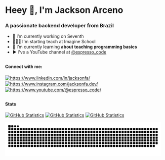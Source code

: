 # Heey 👋, I'm Jackson Arceno
### A passionate backend developer from Brazil
- 🔭 I’m currently working on Seventh
- 👨🏼‍🏫 I'm starting teach at Imagine School
- 🌱 I’m currently learning **about teaching programming basics**
- ▶️ I've a YouTube channel at [@espresso_code](https://www.youtube.com/@espresso_code)

##

#### Connect with me:
<a href="https://linkedin.com/in/jacksonfa/" target="blank"><img align="center" src="https://raw.githubusercontent.com/rahuldkjain/github-profile-readme-generator/master/src/images/icons/Social/linked-in-alt.svg" alt="https://www.linkedin.com/in/jacksonfa/" height="30" width="40" /></a><a href="https://instagram.com/jacksonfa.dev/" target="blank"><img align="center" src="https://raw.githubusercontent.com/rahuldkjain/github-profile-readme-generator/master/src/images/icons/Social/instagram.svg" alt="https://www.instagram.com/jacksonfa.dev/" height="30" width="40" /></a><a href="https://youtube.com/@espresso_code/" target="blank"><img align="center" src="https://raw.githubusercontent.com/rahuldkjain/github-profile-readme-generator/master/src/images/icons/Social/youtube.svg" alt="https://www.youtube.com/@espresso_code/" height="30" width="40" /></a>

<!-- - Badges: <p><a href="https://api.badgr.io/public/assertions/sTKpe8vtTDmasrD3Qo0MOg"><img width="150px" height="150px" src="./badge_kubernetes.svg"></a></p> -->
##

#### Stats

[<img width="400px" alt="GitHub Statistics" src="https://github-readme-stats.vercel.app/api/?username=JacksonFA&show_icons=true&include_all_commits=true&theme=calm_pink"/>](https://github.com/JacksonFA)
[<img width="400px" alt="GitHub Statistics" src="https://github-readme-stats.vercel.app/api/top-langs/?username=JacksonFA&layout=compact&langs_count=7&theme=calm_pink"/>](https://github.com/JacksonFA)
[<img width="400px" alt="GitHub Statistics" src="http://github-readme-streak-stats.herokuapp.com/?user=JacksonFA&amp;theme=calm_pink"/>](https://github.com/JacksonFA)

<picture>
  <source
    media="(prefers-color-scheme: dark)"
    srcset="https://raw.githubusercontent.com/platane/snk/output/github-contribution-grid-snake-dark.svg"
  />
  <source
    media="(prefers-color-scheme: light)"
    srcset="https://raw.githubusercontent.com/platane/snk/output/github-contribution-grid-snake.svg"
  />
  <img
    alt="github contribution grid snake animation"
    src="https://raw.githubusercontent.com/platane/snk/output/github-contribution-grid-snake.svg"
  />
</picture>
